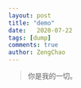 ```yaml
---
layout: post
title: "demo"
date:   2020-07-22
tags: [dump]
comments: true
author: ZengChao
---
```


> 你是我的一切。
